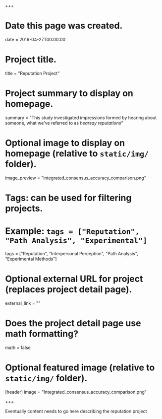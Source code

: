 +++
# Date this page was created.
date = 2016-04-27T00:00:00

# Project title.
title = "Reputation Project"

# Project summary to display on homepage.
summary = "This study investigated impressions formed by hearing about someone, what we've referred to as *hearsay reputations*"

# Optional image to display on homepage (relative to `static/img/` folder).
image_preview = "Integrated_consensus_accuracy_comparison.png"

# Tags: can be used for filtering projects.
# Example: `tags = ["Reputation", "Path Analysis", "Experimental"]`
tags = ["Reputation", "Interpersonal Perception", "Path Analysis", "Experimental Methods"]

# Optional external URL for project (replaces project detail page).
external_link = ""

# Does the project detail page use math formatting?
math = false

# Optional featured image (relative to `static/img/` folder).
[header]
image = "Integrated_consensus_accuracy_comparison.png"

+++

Eventually content needs to go here describing the reputation project
